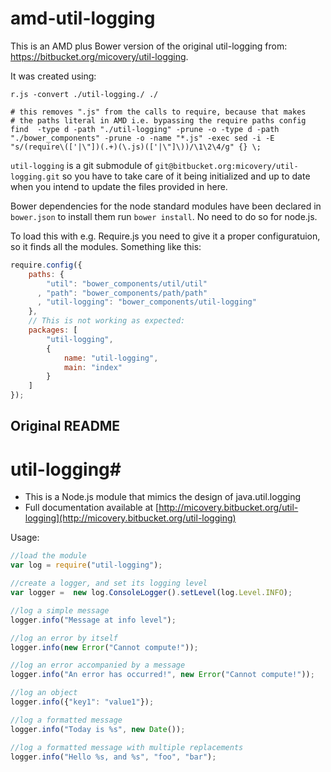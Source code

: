 # amd-util-logging

This is an AMD plus Bower version of the original util-logging from: https://bitbucket.org/micovery/util-logging.

It was created using:

```
r.js -convert ./util-logging./ ./

# this removes ".js" from the calls to require, because that makes
# the paths literal in AMD i.e. bypassing the require paths config
find  -type d -path "./util-logging" -prune -o -type d -path "./bower_components" -prune -o -name "*.js" -exec sed -i -E "s/(require\(['|\"])(.+)(\.js)(['|\"]\))/\1\2\4/g" {} \;
```


`util-logging` is a git submodule of `git@bitbucket.org:micovery/util-logging.git` so you have to take care of it being initialized and up to date when you intend to update the files provided in here.

Bower dependencies for the node standard modules have been declared in `bower.json` to install them run `bower install`. No need to do so for node.js.

To load this with e.g. Require.js you need to give it a proper configuratuion, so it finds all the modules. Something like this:


```js
require.config({
    paths: {
        "util": "bower_components/util/util"
      , "path": "bower_components/path/path"
      , "util-logging": "bower_components/util-logging"
    },
    // This is not working as expected:
    packages: [
        "util-logging",
        {
            name: "util-logging",
            main: "index"
        }
    ]
});

```


## Original README

# util-logging#

  * This is a Node.js module that mimics the design of java.util.logging
  * Full documentation available at [http://micovery.bitbucket.org/util-logging](http://micovery.bitbucket.org/util-logging)
  
Usage:

```javascript
//load the module
var log = require("util-logging");

//create a logger, and set its logging level
var logger =  new log.ConsoleLogger().setLevel(log.Level.INFO);

//log a simple message 
logger.info("Message at info level");

//log an error by itself
logger.info(new Error("Cannot compute!"));

//log an error accompanied by a message
logger.info("An error has occurred!", new Error("Cannot compute!"));

//log an object
logger.info({"key1": "value1"});

//log a formatted message
logger.info("Today is %s", new Date());

//log a formatted message with multiple replacements
logger.info("Hello %s, and %s", "foo", "bar");
```
